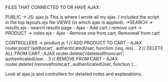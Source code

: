 

FILES THAT CONNECTED TO OR HAVE AJAX: 

PUBLIC -> JS: ajax.js
This is where I wrote all my ajax. I included the script in the top layouts.ejs file
VIEWS (in which ajax is applied): 
->SEARCH -> results.ejs - search results page - Ajax - Add cart / remove cart
-> PRODUCT -> index.ejs  - Ajax - Remove one from cart, Removeall from cart

CONTROLLERS -> product.js 
1 //  ADD PRODUCT TO CART - AJAX
router.post('/addtocart', authenticatedUser, function (req, res) ..
2 // DELETE ALL FROM CART -AJAX
router.delete('/deleteallfromcart', authenticatedUser...
3 //  REMOVE FROM CART - AJAX
router.delete('/removefromcart', authenticatedUser, function (...


Look at ajax.js and controllers for detailed notes and explanations. 


